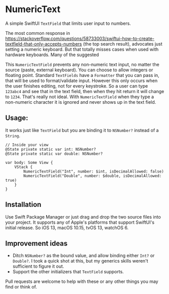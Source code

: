 # NumericText

A simple SwiftUI `TextField` that limits user input to numbers.

The most common response in https://stackoverflow.com/questions/58733003/swiftui-how-to-create-textfield-that-only-accepts-numbers (the top search result), advocates just setting a numeric keyboard. But that totally misses cases when used with hardware keyboards. Many of the suggested  

This `NumericTextField` prevents any non-numeric text input, no matter the source (paste, external keyboard). You can choose to allow integers or floating point. 
Standard `TextFields` have a `Formatter` that you can pass in, that will be used to format/validate input. However this only occurs when the user finishes editing, not for every keystroke. So a user can type `123abc4` and see that in the text field, then when they hit return it will change to `1234`. That's really not ideal. With `NumericTextField` when they type a non-numeric character it is ignored and never shows up in the text field.


## Usage:

It works just like `TextField` but you are binding it to `NSNumber?` instead of a `String`.

```
// Inside your view
@State private static var int: NSNumber?
@State private static var double: NSNumber?

var body: Some View {
    VStack {
        NumericTextField("Int", number: $int, isDecimalAllowed: false)
        NumericTextField("Double", number: $double, isDecimalAllowed: true)
    }
}

```

## Installation

Use Swift Package Manager or just drag and drop the two source files into your project. It supports any of Apple's platforms that support SwiftUI's initial release. So iOS 13, macOS 10.15, tvOS 13, watchOS 6.

## Improvement ideas
* Ditch `NSNumber?` as the bound value, and allow binding either `Int?` or `Double?`. I took a quick shot at this, but my generics skills weren't sufficient to figure it out.
* Support the other initializers that `TextField` supports.

Pull requests are welcome to help with these or any other things you may find or think of.

